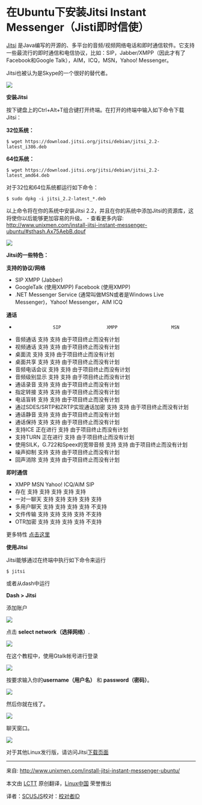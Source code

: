 在Ubuntu下安装Jitsi Instant Messenger（Jisti即时信使）
================================================================================
[Jitsi][1] 是Java编写的开源的、多平台的音频/视频网络电话和即时通信软件。它支持一些最流行的即时通信和电信协议，比如：SIP，Jabber/XMPP（因此才有了Facebook和Google Talk），AIM，ICQ，MSN，Yahoo! Messenger。

Jitsi也被认为是Skype的一个很好的替代者。

![](http://180016988.r.cdn77.net/wp-content/uploads/2013/10/About-Jitsi.png)

**安装Jitsi**

按下键盘上的Ctrl+Alt+T组合键打开终端。在打开的终端中输入如下命令下载Jitsi：

**32位系统：**

    $ wget https://download.jitsi.org/jitsi/debian/jitsi_2.2-latest_i386.deb

**64位系统：**

    $ wget https://download.jitsi.org/jitsi/debian/jitsi_2.2-latest_amd64.deb

对于32位和64位系统都运行如下命令：

    $ sudo dpkg -i jitsi_2.2-latest_*.deb

以上命令将在你的系统中安装Jitsi 2.2，并且在你的系统中添加Jitsi的资源库，这将使你以后能够更加容易的升级。 - 查看更多内容: http://www.unixmen.com/install-jitsi-instant-messenger-ubuntu/#sthash.Ax75AebB.dpuf

![](http://180016988.r.cdn77.net/wp-content/uploads/2013/10/jitsi_main.png)

**Jitsi的一些特色：**

**支持的协议/网络**

- SIP XMPP (Jabber)
- GoogleTalk (使用XMPP) Facebook (使用XMPP)
- .NET Messenger Service (通常叫做MSN或者是Windows Live Messenger)，Yahoo! Messenger，AIM ICQ

**通话**

-                   SIP                 XMPP                    MSN
- 音频通话          支持                支持                    由于项目终止而没有计划
- 视频通话          支持                支持                    由于项目终止而没有计划
- 桌面流            支持                支持                    由于项目终止而没有计划
- 桌面共享          支持                支持                    由于项目终止而没有计划
- 音频电话会议      支持                支持                    由于项目终止而没有计划
- 音频级别显示      支持                支持                    由于项目终止而没有计划
- 通话录音          支持                支持                    由于项目终止而没有计划
- 指定转接          支持                支持                    由于项目终止而没有计划
- 电话盲转          支持                支持                    由于项目终止而没有计划
- 通过SDES/SRTP和ZRTP实现通话加密          支持          支持          由于项目终止而没有计划
- 通话静音          支持                支持                    由于项目终止而没有计划
- 通话保持          支持                支持                    由于项目终止而没有计划
- 支持ICE           正在进行            支持                    由于项目终止而没有计划
- 支持TURN          正在进行            支持                    由于项目终止而没有计划
- 使用SILK，G.722和Speex的宽带音频          支持        支持            由于项目终止而没有计划
- 噪声抑制          支持                支持                    由于项目终止而没有计划
- 回声消除          支持                支持                    由于项目终止而没有计划

**即时通信**

- XMPP MSN Yahoo! ICQ/AIM SIP
- 存在  支持    支持    支持    支持    支持
- 一对一聊天  支持    支持    支持    支持    支持
- 多用户聊天  支持    支持    支持    支持    不支持
- 文件传输  支持    支持    支持    支持    不支持
- OTR加密  支持    支持    支持    支持    不支持

更多特性 [点击这里][2]

**使用Jitsi**

Jitsi能够通过在终端中执行如下命令来运行

    $ jitsi

或者从dash中运行

**Dash > Jitsi**

添加账户

![](http://180016988.r.cdn77.net/wp-content/uploads/2013/10/addnew.png)

点击 **select network（选择网络）**.

![](http://180016988.r.cdn77.net/wp-content/uploads/2013/10/Add-new-account_0051.png)

在这个教程中，使用Gtalk帐号进行登录

![](http://180016988.r.cdn77.net/wp-content/uploads/2013/10/select_account.png)

按要求输入你的**username（用户名）** 和 **password（密码）**。

![](http://180016988.r.cdn77.net/wp-content/uploads/2013/10/login.png)

然后你就在线了。

![](http://180016988.r.cdn77.net/wp-content/uploads/2013/10/Jitsi_online.png)

聊天窗口。

![](http://180016988.r.cdn77.net/wp-content/uploads/2013/10/chat.png)

对于其他Linux发行版，请访问Jitsi[下载页面][3]

--------------------------------------------------------------------------------

来自: http://www.unixmen.com/install-jitsi-instant-messenger-ubuntu/

本文由 [LCTT][] 原创翻译，[Linux中国][] 荣誉推出

译者：[SCUSJS]校对：[校对者ID][]

[LCTT]:https://github.com/LCTT/TranslateProject
[Linux中国]:http://linux.cn/portal.php
[SCUSJS]:http://blog.csdn.net/scusjs
[校对者ID]:http://linux.cn/space/校对者ID

[1]:https://jitsi.org/Main/HomePage
[2]:https://jitsi.org/Main/Features
[3]:https://jitsi.org/Main/Download
